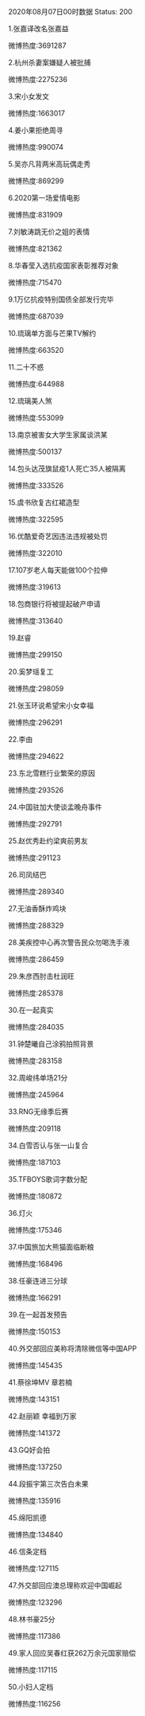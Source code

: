 2020年08月07日00时数据
Status: 200

1.张嘉译改名张嘉益

微博热度:3691287

2.杭州杀妻案嫌疑人被批捕

微博热度:2275236

3.宋小女发文

微博热度:1663017

4.姜小果拒绝周寻

微博热度:990074

5.吴亦凡背两米高玩偶走秀

微博热度:869299

6.2020第一场爱情电影

微博热度:831909

7.刘敏涛跳无价之姐的表情

微博热度:821362

8.华春莹入选抗疫国家表彰推荐对象

微博热度:715470

9.1万亿抗疫特别国债全部发行完毕

微博热度:687039

10.琉璃单方面与芒果TV解约

微博热度:663520

11.二十不惑

微博热度:644988

12.琉璃美人煞

微博热度:553099

13.南京被害女大学生家属谈洪某

微博热度:500137

14.包头达茂旗鼠疫1人死亡35人被隔离

微博热度:333526

15.虞书欣复古红裙造型

微博热度:322595

16.优酷爱奇艺因违法违规被处罚

微博热度:322010

17.107岁老人每天能做100个拉伸

微博热度:319613

18.包商银行将被提起破产申请

微博热度:313640

19.赵睿

微博热度:299150

20.奚梦瑶复工

微博热度:298059

21.张玉环说希望宋小女幸福

微博热度:296291

22.李由

微博热度:294622

23.东北雪糕行业繁荣的原因

微博热度:293526

24.中国驻加大使谈孟晚舟事件

微博热度:292791

25.赵优秀赴约梁爽前男友

微博热度:291123

26.司凤结巴

微博热度:289340

27.无油香酥炸鸡块

微博热度:288329

28.美疾控中心再次警告民众勿喝洗手液

微博热度:286459

29.朱彦西肘击杜润旺

微博热度:285378

30.在一起真实

微博热度:284035

31.钟楚曦自己涂鸦拍照背景

微博热度:283158

32.周峻纬单场21分

微博热度:245964

33.RNG无缘季后赛

微博热度:209118

34.白雪否认与张一山复合

微博热度:187103

35.TFBOYS歌词字数分配

微博热度:180872

36.灯火

微博热度:175346

37.中国旅加大熊猫面临断粮

微博热度:168496

38.任豪连进三分球

微博热度:166291

39.在一起首发预告

微博热度:150153

40.外交部回应美称将清除微信等中国APP

微博热度:145435

41.蔡徐坤MV 章若楠

微博热度:143151

42.赵丽颖 幸福到万家

微博热度:141372

43.GQ好会拍

微博热度:137250

44.段振宇第三次告白未果

微博热度:135916

45.绵阳凯德

微博热度:134840

46.信条定档

微博热度:127115

47.外交部回应澳总理称欢迎中国崛起

微博热度:123296

48.林书豪25分

微博热度:117386

49.家人回应吴春红获262万余元国家赔偿

微博热度:117115

50.小妇人定档

微博热度:116256


